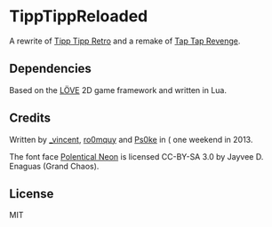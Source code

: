 # TippTippReloaded
A rewrite of [Tipp Tipp Retro](http://ps0ke.de/code/tipptippretro/) and a remake of [Tap Tap Revenge](https://www.facebook.com/taptaprevenge).

## Dependencies 
Based on the [LÖVE](http://love2d.org) 2D game framework and written in Lua.

## Credits
Written by [_vincent](https://twitter.com/_vincent), [ro0mquy](http://ro0mquy.de) and [Ps0ke](http://ps0ke.de) in ( one weekend in 2013.

The font face [Polentical Neon](http://www.dafont.com/polentical-neon.font) is licensed CC-BY-SA 3.0 by Jayvee D. Enaguas (Grand Chaos).

## License
MIT


